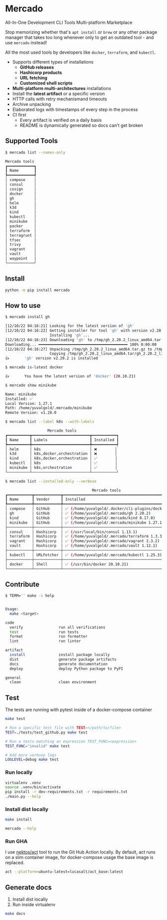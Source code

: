 # Mercado
All-In-One Development CLI Tools Multi-platform Marketplace

Stop memorizing whether that's `apt install` or `brew` or any other package manager that takes too long whenever only to get an outdated tool - and use `mercado` instead!

All the most used tools by developers like `docker`, `terraform`, and `kubectl`.

- Supports different types of installations
  - **GitHub releases**
  - **Hashicorp products**
  - **URL fetching**
  - **Customized shell scripts**
- **Multi-platform multi-architectures** installations
- Install the **latest artifact** or a specific version
- HTTP calls with retry mechanismand timeouts
- Archive unpacking
- Elaborated logs with timestamps of every step in the process
- CI first
  - Every artifact is verified on a daily basis
  - README is dynamically generated so docs can't get broken


## Supported Tools

<!-- [[[cog
import cog
from textwrap import dedent
import subprocess

def print_command(command):
    cog.outl(dedent(f"""
```bash
$ mercado {command}

{subprocess.getoutput(f"./main.py {command}")}
```
    """))

print_command("list --names-only")

]]] -->

```bash
$ mercado list --names-only

Mercado tools 
┏━━━━━━━━━━━━┓
┃ Name       ┃
┡━━━━━━━━━━━━┩
│ compose    │
│ consul     │
│ cosign     │
│ docker     │
│ gh         │
│ helm       │
│ k3d        │
│ kind       │
│ kubectl    │
│ minikube   │
│ packer     │
│ terraform  │
│ terragrunt │
│ tfsec      │
│ trivy      │
│ vagrant    │
│ vault      │
│ waypoint   │
└────────────┘
```

<!-- [[[end]]] -->

## Install

```bash
python -m pip install mercado
```

## How to use

<!-- [[[cog
import cog
from textwrap import dedent
import subprocess

def print_command(command):
    cog.outl(dedent(f"""
```bash
$ {command}

{subprocess.getoutput(command)}
```
    """))

print_command("mercado install gh")

print_command("mercado is-latest docker")

print_command("mercado show minikube")

print_command("mercado list --label k8s --with-labels")

print_command("mercado list --installed-only --verbose")

]]] -->

```bash
$ mercado install gh

[12/10/22 04:16:21] Looking for the latest version of 'gh'                                                                                                       
[12/10/22 04:16:22] Getting installer for tool 'gh' with version v2.20.2 for linux and x86_64                                                                    
                    Installing 'gh'...                                                                                                                           
[12/10/22 04:16:23] Downloading 'gh' to /tmp/gh_2.20.2_linux_amd64.tar.gz (size: 9.6 MB)                                                                         
Downloading... ━━━━━━━━━━━━━━━━━━━━━━━━━━━━━━━━━━━━━━━━ 100% 0:00:00
[12/10/22 04:16:27] Unpacking /tmp/gh_2.20.2_linux_amd64.tar.gz to /tmp/gh_2.20.2_linux_amd64.tar                                                                
                    Copying /tmp/gh_2.20.2_linux_amd64.tar/gh_2.20.2_linux_amd64/bin/gh to /home/yuvalgold/.mercado/gh                                           
👍       'gh' version v2.20.2 is installed
```


```bash
$ mercado is-latest docker

👍       You have the latest version of 'docker' (20.10.21)
```


```bash
$ mercado show minikube

Name: minikube
Installed: ✅
Local Version: 1.27.1
Path: /home/yuvalgold/.mercado/minikube
Remote Version: v1.28.0
```


```bash
$ mercado list --label k8s --with-labels

                   Mercado tools                   
┏━━━━━━━━━━┳━━━━━━━━━━━━━━━━━━━━━━━━━━┳━━━━━━━━━━━┓
┃ Name     ┃ Labels                   ┃ Installed ┃
┡━━━━━━━━━━╇━━━━━━━━━━━━━━━━━━━━━━━━━━╇━━━━━━━━━━━┩
│ helm     │ k8s                      │ ❌        │
│ k3d      │ k8s,docker,orchestration │ ❌        │
│ kind     │ k8s,docker,orchestration │ ✅        │
│ kubectl  │ k8s                      │ ✅        │
│ minikube │ k8s,orchestration        │ ✅        │
└──────────┴──────────────────────────┴───────────┘
```


```bash
$ mercado list --installed-only --verbose

                                       Mercado tools                                       
┏━━━━━━━━━━━┳━━━━━━━━━━━━┳━━━━━━━━━━━━━━━━━━━━━━━━━━━━━━━━━━━━━━━━━━━━━━━━━━━━━━━━━━━━━━━━┓
┃ Name      ┃ Vendor     ┃ Installed                                                      ┃
┡━━━━━━━━━━━╇━━━━━━━━━━━━╇━━━━━━━━━━━━━━━━━━━━━━━━━━━━━━━━━━━━━━━━━━━━━━━━━━━━━━━━━━━━━━━━┩
│ compose   │ GitHub     │ ✅ (/home/yuvalgold/.docker/cli-plugins/docker-compose 2.13.0) │
│ gh        │ GitHub     │ ✅ (/home/yuvalgold/.mercado/gh 2.20.2)                        │
│ kind      │ GitHub     │ ✅ (/home/yuvalgold/.mercado/kind 0.17.0)                      │
│ minikube  │ GitHub     │ ✅ (/home/yuvalgold/.mercado/minikube 1.27.1)                  │
├───────────┼────────────┼────────────────────────────────────────────────────────────────┤
│ consul    │ Hashicorp  │ ✅ (/usr/local/bin/consul 1.13.1)                              │
│ terraform │ Hashicorp  │ ✅ (/home/yuvalgold/.mercado/terraform 1.3.3)                  │
│ vagrant   │ Hashicorp  │ ✅ (/home/yuvalgold/.mercado/vagrant 2.3.2)                    │
│ vault     │ Hashicorp  │ ✅ (/home/yuvalgold/.mercado/vault 1.12.1)                     │
├───────────┼────────────┼────────────────────────────────────────────────────────────────┤
│ kubectl   │ URLFetcher │ ✅ (/home/yuvalgold/.mercado/kubectl 1.25.3)                   │
├───────────┼────────────┼────────────────────────────────────────────────────────────────┤
│ docker    │ Shell      │ ✅ (/usr/bin/docker 20.10.21)                                  │
└───────────┴────────────┴────────────────────────────────────────────────────────────────┘
```

<!-- [[[end]]] -->

## Contribute

<!-- [[[cog
import cog
from textwrap import dedent
import subprocess

def print_command(command):
    cog.outl(dedent(f"""
```bash
$ {command}

{subprocess.getoutput(command)}
```
    """))

print_command("TERM='' make -s help")
]]] -->

```bash
$ TERM='' make -s help


Usage:
  make <target>

code
  verify                run all verifications
  test                  run tests
  format                run formatter
  lint                  run linter

artifact
  install               install package locally
  dist                  generate package artifacts
  docs                  generate documentation
  deploy                deploy Python package to PyPI

general
  clean                 clean environment

```

<!-- [[[end]]] -->

## Test

The tests are running with pytest inside of a docker-compose container

```bash
make test

# Run a specific test file with TEST=</path/to/file>
TEST=./tests/test_github.py make test

# Run a tests matching an expression TEST_FUNC=<expression>
TEST_FUNC="invalid" make test

# Add more verbose logs
LOGLEVEL=debug make test
```

### Run locally

```bash
virtualenv .venv
source .venv/bin/activate
pip install -r dev-requirements.txt -r requirements.txt
./main.py --help
```

### Install dist locally

```bash
make install

mercado --help
```

### Run GHA

I use [nektos/act](https://github.com/nektos/act) tool to run the Git Hub Action locally.
By default, act runs on a slim container image, for docker-compose usage the base image is replaced.

```bash
act --platform=ubuntu-latest=lucasalt/act_base:latest
```

## Generate docs

1. Install dist locally
1. Run inside virtualenv

```bash
make docs
```
